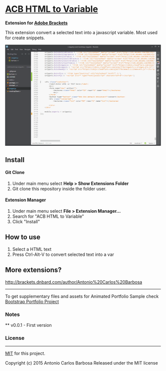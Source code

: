 # [ACB HTML to Variable](https://github.com/acbarbosa1964/acb-html-to-variable)

**Extension for [Adobe Brackets](http://brackets.io)**

This extension convert a selected text into a javascript variable.
Most used for create snippets.

![Screenshot](https://raw.githubusercontent.com/acbarbosa1964/acb-sample-gifs/master/images/acb-html-to-variable.gif?raw=true)

## Install

#### Git Clone

1. Under main menu select **Help > Show Extensions Folder**
2. Git clone this repository inside the folder user.

#### Extension Manager

1. Under main menu select **File > Extension Manager...**
2. Search for "ACB HTML to Variable"
3. Click "Install"

## How to use

1. Select a HTML text
2. Press Ctrl-Alt-V to convert selected text into a var

## More extensions?

http://brackets.dnbard.com/author/Antonio%20Carlos%20Barbosa

---

To get supplementary files and assets for Animated Portfolio Sample check [Bootstrap Portfolio Project](https://github.com/acbarbosa1964/light-wave-bootstrap-portfolio-sample)

### Notes

** v0.0.1 - First version

### License
---

[MIT](https://raw.githubusercontent.com/acbarbosa1964/acb-bootstrap-snippets/master/LICENSE) for this project.

Copyright (c) 2015 Antonio Carlos Barbosa
Released under the MIT license
